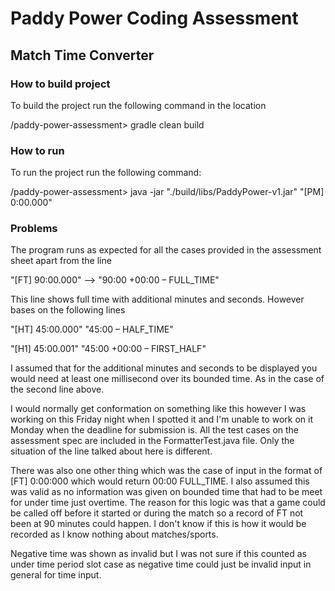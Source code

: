 # Paddy Power Coding Assessment
## Match Time Converter

### How to build project
To build the project run the following command in the location

/paddy-power-assessment> gradle clean build

### How to run
To run the project run the following command:

/paddy-power-assessment> java -jar "./build/libs/PaddyPower-v1.jar" "[PM] 0:00.000"

### Problems
The program runs as expected for all the cases provided in the assessment sheet apart from the line

"[FT] 90:00.000" --> "90:00 +00:00 – FULL_TIME"

This line shows full time with additional minutes and seconds. However bases on the following lines 

"[HT] 45:00.000" "45:00 – HALF_TIME" 

"[H1] 45:00.001" "45:00 +00:00 – FIRST_HALF" 

I assumed that for the additional minutes and seconds to be displayed you would need at least one millisecond over its bounded time. As in the case of the second line above.

I would normally get conformation on something like this however I was working on this Friday night when I spotted it and I'm unable to work on it Monday when the deadline for submission is.
All the test cases on the assessment spec are included in the FormatterTest.java file. Only the situation of the line talked about here is different.

There was also one other thing which was the case of input in the format of [FT] 0:00:000 which would return 00:00 FULL_TIME. I also assumed this was valid as no information was given on bounded time that had to be meet for under time just overtime. The reason for this logic was that a game could be called off before it started or during the match so a record of FT not been at 90 minutes could happen. I don't know if this is how it would be recorded as I know nothing about matches/sports.

Negative time was shown as invalid but I was not sure if this counted as under time period slot case as negative time could just be invalid input in general for time input.
